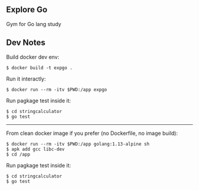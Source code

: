 ## Explore Go

Gym for Go lang study

## Dev Notes

Build docker dev env:

```
$ docker build -t expgo .
```

Run it interactly:

```
$ docker run --rm -itv $PWD:/app expgo
```

Run pagkage test inside it:

```
$ cd stringcalculator
$ go test
```

________

From clean docker image if you prefer (no Dockerfile, no image build):

```
$ docker run --rm -itv $PWD:/app golang:1.13-alpine sh
$ apk add gcc libc-dev
$ cd /app
```

Run pagkage test inside it:

```
$ cd stringcalculator
$ go test
```

